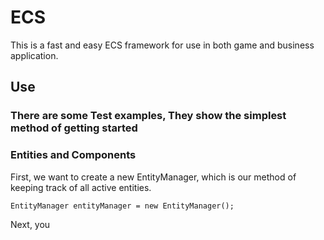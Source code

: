 # ECS
This is a fast and easy ECS framework for use in both game and business application.

## Use
### There are some Test examples, They show the simplest method of getting started

### Entities and Components

First, we want to create a new EntityManager, which is our method of keeping track of all active entities.
```
EntityManager entityManager = new EntityManager();
```
Next, you
